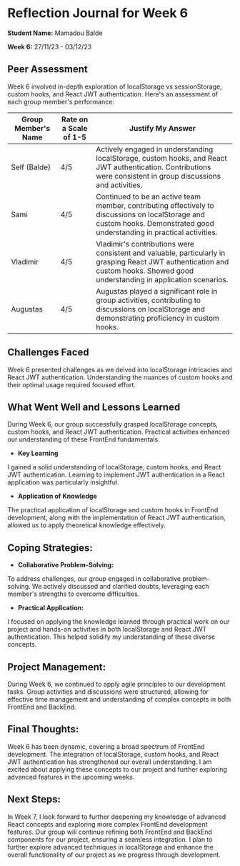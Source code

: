 ﻿# Reflection Journal for Week 6

**Student Name:** Mamadou Balde

**Week 6:** 27/11/23 - 03/12/23

## Peer Assessment

Week 6 involved in-depth exploration of localStorage vs sessionStorage, custom hooks, and React JWT authentication. Here's an assessment of each group member's performance:

| Group Member's Name | Rate on a Scale of 1-5 | Justify My Answer |
|---------------------|-------------------------|-------------------|
| Self (Balde)        | 4/5                     | Actively engaged in understanding localStorage, custom hooks, and React JWT authentication. Contributions were consistent in group discussions and activities. |
| Sami                | 4/5                     | Continued to be an active team member, contributing effectively to discussions on localStorage and custom hooks. Demonstrated good understanding in practical activities. |
| Vladimir            | 4/5                     | Vladimir's contributions were consistent and valuable, particularly in grasping React JWT authentication and custom hooks. Showed good understanding in application scenarios. |
| Augustas            | 4/5                     | Augustas played a significant role in group activities, contributing to discussions on localStorage and demonstrating proficiency in custom hooks. |

## Challenges Faced

Week 6 presented challenges as we delved into localStorage intricacies and React JWT authentication. Understanding the nuances of custom hooks and their optimal usage required focused effort.

## What Went Well and Lessons Learned

During Week 6, our group successfully grasped localStorage concepts, custom hooks, and React JWT authentication. Practical activities enhanced our understanding of these FrontEnd fundamentals.

- **Key Learning**

I gained a solid understanding of localStorage, custom hooks, and React JWT authentication. Learning to implement JWT authentication in a React application was particularly insightful.

- **Application of Knowledge**

The practical application of localStorage and custom hooks in FrontEnd development, along with the implementation of React JWT authentication, allowed us to apply theoretical knowledge effectively.

## Coping Strategies:

- **Collaborative Problem-Solving:**

To address challenges, our group engaged in collaborative problem-solving. We actively discussed and clarified doubts, leveraging each member's strengths to overcome difficulties.

- **Practical Application:**

I focused on applying the knowledge learned through practical work on our project and hands-on activities in both localStorage and React JWT authentication. This helped solidify my understanding of these diverse concepts.

## Project Management:

During Week 6, we continued to apply agile principles to our development tasks. Group activities and discussions were structured, allowing for effective time management and understanding of complex concepts in both FrontEnd and BackEnd.

## Final Thoughts:

Week 6 has been dynamic, covering a broad spectrum of FrontEnd development. The integration of localStorage, custom hooks, and React JWT authentication has strengthened our overall understanding. I am excited about applying these concepts to our project and further exploring advanced features in the upcoming weeks.

## Next Steps:

In Week 7, I look forward to further deepening my knowledge of advanced React concepts and exploring more complex FrontEnd development features. Our group will continue refining both FrontEnd and BackEnd components for our project, ensuring a seamless integration. I plan to further explore advanced techniques in localStorage and enhance the overall functionality of our project as we progress through development.
